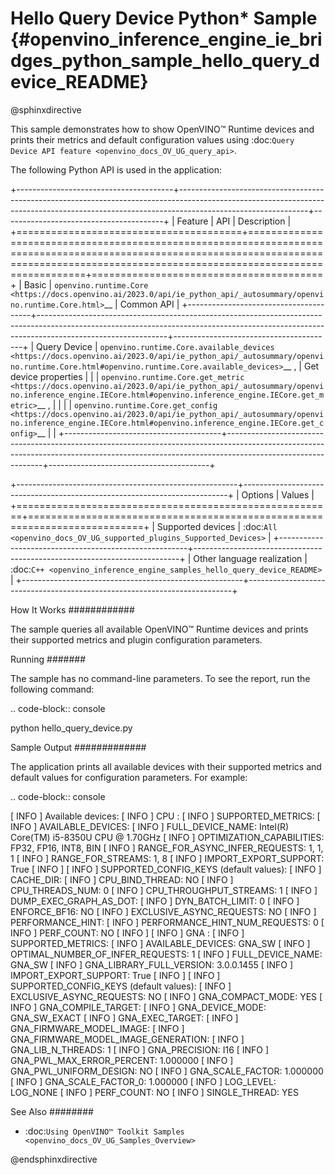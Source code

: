 # Hello Query Device Python* Sample {#openvino_inference_engine_ie_bridges_python_sample_hello_query_device_README}

@sphinxdirective

This sample demonstrates how to show OpenVINO™ Runtime devices and prints their metrics and default configuration values using :doc:`Query Device API feature <openvino_docs_OV_UG_query_api>`.

The following Python API is used in the application:

+---------------------------------------+--------------------------------------------------------------------------------------------------------------------------------------------------------------------------------------------+----------------------------------------+
| Feature                               | API                                                                                                                                                                                        | Description                            |
+=======================================+============================================================================================================================================================================================+========================================+
| Basic                                 | `openvino.runtime.Core <https://docs.openvino.ai/2023.0/api/ie_python_api/_autosummary/openvino.runtime.Core.html>`__                                                                      | Common API                             |
+---------------------------------------+--------------------------------------------------------------------------------------------------------------------------------------------------------------------------------------------+----------------------------------------+
| Query Device                          | `openvino.runtime.Core.available_devices <https://docs.openvino.ai/2023.0/api/ie_python_api/_autosummary/openvino.runtime.Core.html#openvino.runtime.Core.available_devices>`__ ,          | Get device properties                  |
|                                       | `openvino.runtime.Core.get_metric <https://docs.openvino.ai/2023.0/api/ie_python_api/_autosummary/openvino.inference_engine.IECore.html#openvino.inference_engine.IECore.get_metric>`__ ,  |                                        |
|                                       | `openvino.runtime.Core.get_config <https://docs.openvino.ai/2023.0/api/ie_python_api/_autosummary/openvino.inference_engine.IECore.html#openvino.inference_engine.IECore.get_config>`__    |                                        |
+---------------------------------------+--------------------------------------------------------------------------------------------------------------------------------------------------------------------------------------------+----------------------------------------+

+-------------------------------------------------------+--------------------------------------------------------------------------+
| Options                                               | Values                                                                   |
+=======================================================+==========================================================================+
| Supported devices                                     | :doc:`All <openvino_docs_OV_UG_supported_plugins_Supported_Devices>`     |
+-------------------------------------------------------+--------------------------------------------------------------------------+
| Other language realization                            | :doc:`C++ <openvino_inference_engine_samples_hello_query_device_README>` |
+-------------------------------------------------------+--------------------------------------------------------------------------+

How It Works
############

The sample queries all available OpenVINO™ Runtime devices and prints their supported metrics and plugin configuration parameters.

Running
#######

The sample has no command-line parameters. To see the report, run the following command:

.. code-block:: console
   
   python hello_query_device.py

Sample Output
#############

The application prints all available devices with their supported metrics and default values for configuration parameters.
For example:

.. code-block:: console
   
   [ INFO ] Available devices:
   [ INFO ] CPU :
   [ INFO ]        SUPPORTED_METRICS:
   [ INFO ]                AVAILABLE_DEVICES:
   [ INFO ]                FULL_DEVICE_NAME: Intel(R) Core(TM) i5-8350U CPU @ 1.70GHz
   [ INFO ]                OPTIMIZATION_CAPABILITIES: FP32, FP16, INT8, BIN
   [ INFO ]                RANGE_FOR_ASYNC_INFER_REQUESTS: 1, 1, 1
   [ INFO ]                RANGE_FOR_STREAMS: 1, 8
   [ INFO ]                IMPORT_EXPORT_SUPPORT: True
   [ INFO ]
   [ INFO ]        SUPPORTED_CONFIG_KEYS (default values):
   [ INFO ]                CACHE_DIR:
   [ INFO ]                CPU_BIND_THREAD: NO
   [ INFO ]                CPU_THREADS_NUM: 0
   [ INFO ]                CPU_THROUGHPUT_STREAMS: 1
   [ INFO ]                DUMP_EXEC_GRAPH_AS_DOT:
   [ INFO ]                DYN_BATCH_LIMIT: 0
   [ INFO ]                ENFORCE_BF16: NO
   [ INFO ]                EXCLUSIVE_ASYNC_REQUESTS: NO
   [ INFO ]                PERFORMANCE_HINT:
   [ INFO ]                PERFORMANCE_HINT_NUM_REQUESTS: 0
   [ INFO ]                PERF_COUNT: NO
   [ INFO ]
   [ INFO ] GNA :
   [ INFO ]        SUPPORTED_METRICS:
   [ INFO ]                AVAILABLE_DEVICES: GNA_SW
   [ INFO ]                OPTIMAL_NUMBER_OF_INFER_REQUESTS: 1
   [ INFO ]                FULL_DEVICE_NAME: GNA_SW
   [ INFO ]                GNA_LIBRARY_FULL_VERSION: 3.0.0.1455
   [ INFO ]                IMPORT_EXPORT_SUPPORT: True
   [ INFO ]
   [ INFO ]        SUPPORTED_CONFIG_KEYS (default values):
   [ INFO ]                EXCLUSIVE_ASYNC_REQUESTS: NO
   [ INFO ]                GNA_COMPACT_MODE: YES
   [ INFO ]                GNA_COMPILE_TARGET:
   [ INFO ]                GNA_DEVICE_MODE: GNA_SW_EXACT
   [ INFO ]                GNA_EXEC_TARGET:
   [ INFO ]                GNA_FIRMWARE_MODEL_IMAGE:
   [ INFO ]                GNA_FIRMWARE_MODEL_IMAGE_GENERATION:
   [ INFO ]                GNA_LIB_N_THREADS: 1
   [ INFO ]                GNA_PRECISION: I16
   [ INFO ]                GNA_PWL_MAX_ERROR_PERCENT: 1.000000
   [ INFO ]                GNA_PWL_UNIFORM_DESIGN: NO
   [ INFO ]                GNA_SCALE_FACTOR: 1.000000
   [ INFO ]                GNA_SCALE_FACTOR_0: 1.000000
   [ INFO ]                LOG_LEVEL: LOG_NONE
   [ INFO ]                PERF_COUNT: NO
   [ INFO ]                SINGLE_THREAD: YES

See Also
########

- :doc:`Using OpenVINO™ Toolkit Samples <openvino_docs_OV_UG_Samples_Overview>`

@endsphinxdirective


